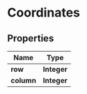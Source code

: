 # Coordinates

## Properties
Name | Type
------------ | -------------
**row** | **Integer**
**column** | **Integer**
